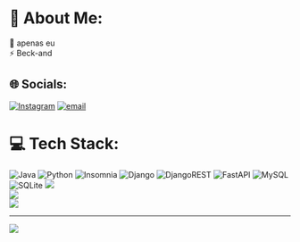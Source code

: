 # 💫 About Me:
💬 apenas eu<br>⚡ Beck-and


## 🌐 Socials:
[![Instagram](https://img.shields.io/badge/Instagram-%23E4405F.svg?logo=Instagram&logoColor=white)](https://instagram.com/https://www.instagram.com/kelvinzr_) [![email](https://img.shields.io/badge/Email-D14836?logo=gmail&logoColor=white)](mailto:mtabrasil904@gmail.com) 

# 💻 Tech Stack:
![Java](https://img.shields.io/badge/java-%23ED8B00.svg?style=for-the-badge&logo=openjdk&logoColor=white)  ![Python](https://img.shields.io/badge/python-3670A0?style=for-the-badge&logo=python&logoColor=ffdd54) ![Insomnia](https://img.shields.io/badge/Insomnia-black?style=for-the-badge&logo=insomnia&logoColor=5849BE) ![Django](https://img.shields.io/badge/django-%23092E20.svg?style=for-the-badge&logo=django&logoColor=white) ![DjangoREST](https://img.shields.io/badge/DJANGO-REST-ff1709?style=for-the-badge&logo=django&logoColor=white&color=ff1709&labelColor=gray) ![FastAPI](https://img.shields.io/badge/FastAPI-005571?style=for-the-badge&logo=fastapi) ![MySQL](https://img.shields.io/badge/mysql-4479A1.svg?style=for-the-badge&logo=mysql&logoColor=white) ![SQLite](https://img.shields.io/badge/sqlite-%2307405e.svg?style=for-the-badge&logo=sqlite&logoColor=white) 
![](https://github-readme-stats.vercel.app/api?username=kelvin1V10&theme=radical&hide_border=true&include_all_commits=false&count_private=false)<br/>
![](https://nirzak-streak-stats.vercel.app/?user=kelvin1V10&theme=radical&hide_border=true)<br/>
![](https://github-readme-stats.vercel.app/api/top-langs/?username=kelvin1V10&theme=radical&hide_border=true&include_all_commits=false&count_private=false&layout=compact)

---
[![](https://visitcount.itsvg.in/api?id=kelvin1V10&icon=0&color=0)](https://visitcount.itsvg.in)

<!-- Proudly created with GPRM ( https://gprm.itsvg.in ) -->
